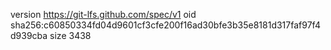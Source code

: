 version https://git-lfs.github.com/spec/v1
oid sha256:c60850334fd04d9601cf3cfe200f16ad30bfe3b35e8181d317faf97f4d939cba
size 3438
